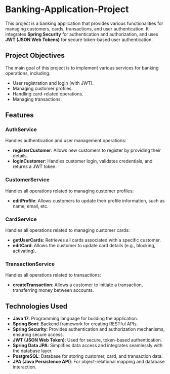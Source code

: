 # Banking-Application-Project

This project is a banking application that provides various functionalities for managing customers, cards, transactions, and user authentication. 
It integrates **Spring Security** for authentication and authorization, and uses **JWT (JSON Web Tokens)** for secure token-based user authentication.

## Project Objectives

The main goal of this project is to implement various services for banking operations, including:

- User registration and login (with JWT).
- Managing customer profiles.
- Handling card-related operations.
- Managing transactions.

## Features

### **AuthService**
Handles authentication and user management operations:
- **registerCustomer**: Allows new customers to register by providing their details.
- **loginCustomer**: Handles customer login, validates credentials, and returns a JWT token.

### **CustomerService**
Handles all operations related to managing customer profiles:
- **editProfile**: Allows customers to update their profile information, such as name, email, etc.

### **CardService**
Handles all operations related to managing customer cards:
- **getUserCards**: Retrieves all cards associated with a specific customer.
- **editCard**: Allows the customer to update card details (e.g., blocking, activating).

### **TransactionService**
Handles all operations related to transactions:
- **createTransaction**: Allows a customer to initiate a transaction, transferring money between accounts.

## Technologies Used

- **Java 17**: Programming language for building the application.
- **Spring Boot**: Backend framework for creating RESTful APIs.
- **Spring Security**: Provides authentication and authorization mechanisms, ensuring secure access.
- **JWT (JSON Web Token)**: Used for secure, token-based authentication.
- **Spring Data JPA**: Simplifies data access and integrates seamlessly with the database layer.
- **PostgreSQL**: Database for storing customer, card, and transaction data.
- **JPA (Java Persistence API)**: For object-relational mapping and database interaction.
